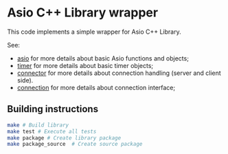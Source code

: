 # Asio C++ Library wrapper

This code implements a simple wrapper for Asio C++ Library.

See:
* [asio](source/asio.md) for more details about basic Asio functions and objects;
* [timer](source/timer.md) for more details about basic timer objects;
* [connector](source/connector.md) for more details about connection handling (server and client side).
* [connection](source/connection.md) for more details about connection interface;

## Building instructions

```sh
make # Build library
make test # Execute all tests
make package # Create library package
make package_source  # Create source package
```
